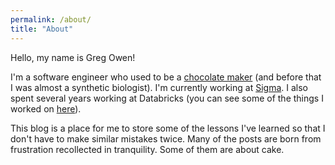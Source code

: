```yaml
---
permalink: /about/
title: "About"
---
```


Hello, my name is Greg Owen!

I'm a software engineer who used to be a [chocolate maker](http://www.princeton.edu/~chocolat/) (and before that I was almost a synthetic biologist). I'm currently working at [Sigma](https://www.sigmacomputing.com). I also spent several years working at Databricks (you can see some of the things I worked on [here](https://databricks.com/blog/author/greg-owen)).

This blog is a place for me to store some of the lessons I've learned so that I don't have to make similar mistakes twice. Many of the posts are born from frustration recollected in tranquility. Some of them are about cake.

<img id="about-logo" src="{{ site.svg_logo }}" alt="" title="A stegosaurus dormant #ff7a00, armed #22ecff">
